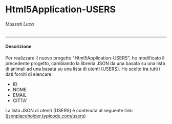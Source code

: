 # Html5Application-USERS
###### Mussati Luca

------------

#### Descrizione
  Per realizzare il nuovo progetto "Html5Application-USERS", ho modificato il precedente progetto, cambiando la libreria JSON 
  da una basata su una lista di animali ad una basata su una lista di utenti (USERS). Ho scelto tra tutti i dati forniti di 
  elencare:
  - ID
  - NOME
  - EMAIL
  - CITTA'

   La lista JSON di utenti (USERS) è contenuta al seguente link: ([jsonplaceholder.typicode.com/users](https://jsonplaceholder.typicode.com/users "jsonplaceholder.typicode.com/users"))
